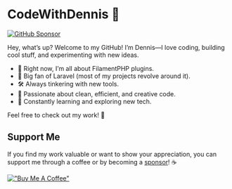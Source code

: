 # CodeWithDennis 👋

[![GitHub Sponsor](https://img.shields.io/github/sponsors/CodeWithDennis?label=Sponsor&logo=GitHub)](https://github.com/sponsors/CodeWithDennis)

Hey, what’s up? Welcome to my GitHub! I’m Dennis—I love coding, building cool stuff, and experimenting with new ideas.

- 🔭 Right now, I’m all about FilamentPHP plugins.
- 💼 Big fan of Laravel (most of my projects revolve around it).
- 🛠️ Always tinkering with new tools.
- 🎨 Passionate about clean, efficient, and creative code.
- 📖 Constantly learning and exploring new tech.

Feel free to check out my work! 🚀
  
## Support Me
 If you find my work valuable or want to show your appreciation, you can support me through a coffee or by becoming a [sponsor](https://github.com/sponsors/CodeWithDennis)! ☕️

[!["Buy Me A Coffee"](https://www.buymeacoffee.com/assets/img/custom_images/orange_img.png)](https://www.buymeacoffee.com/CodeWithDennis)

